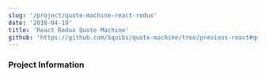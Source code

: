 ```yaml
---
slug: '/project/quote-machine-react-redux'
date: '2018-04-19'
title: 'React Redux Quote Machine'
github: 'https://github.com/Squibs/quote-machine/tree/previous-react#quote-machine'
---
```


### Project Information
